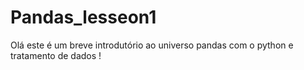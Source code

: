 # Pandas_lesseon1
Olá este é um breve introdutório ao universo pandas com o python e tratamento de dados ! 
